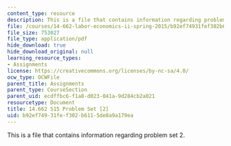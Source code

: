 ```yaml
---
content_type: resource
description: This is a file that contains information regarding problem set 2.
file: /courses/14-662-labor-economics-ii-spring-2015/b92ef74931fef302b6115de8a9a179ea_MIT14_662S15_pset2.pdf
file_size: 753027
file_type: application/pdf
hide_download: true
hide_download_original: null
learning_resource_types:
- Assignments
license: https://creativecommons.org/licenses/by-nc-sa/4.0/
ocw_type: OCWFile
parent_title: Assignments
parent_type: CourseSection
parent_uid: ecdffbc6-f1a8-d023-041a-9d284cb2a021
resourcetype: Document
title: 14.662 S15 Problem Set [2]
uid: b92ef749-31fe-f302-b611-5de8a9a179ea
---
```

This is a file that contains information regarding problem set 2.